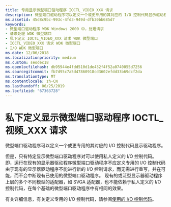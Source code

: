 ```yaml
---
title: 专用显示微型端口驱动程序 IOCTL_VIDEO_XXX 请求
description: 微型端口驱动程序可以定义一个或更专用的其对应的 I/O 控制代码显示驱动程序。
ms.assetid: 45d8c9bc-993c-4fd3-949d-dfb30bb685d7
keywords:
- 微型端口驱动程序 WDK Windows 2000 中，处理请求
- 请求处理 WDK 微型端口
- 私下定义 IOCTL_VIDEO_XXX 请求 WDK 微型端口
- IOCTL_VIDEO_XXX 请求 WDK 微型端口
- I/O WDK 微型端口
ms.date: 12/06/2018
ms.localizationpriority: medium
ms.custom: seodec18
ms.openlocfilehash: db95944e4fdd510d1de432f4f52a0740055d7256
ms.sourcegitcommit: fb7d95c7a5d47860918cd3602efdd33b69dcf2da
ms.translationtype: MT
ms.contentlocale: zh-CN
ms.lasthandoff: 06/25/2019
ms.locfileid: "67363728"
---
```

# <a name="privately-defined-display-miniport-driver-ioctlvideoxxx-requests"></a>私下定义显示微型端口驱动程序 IOCTL\_视频\_XXX 请求

微型端口驱动程序可以定义一个或更专用的其对应的 I/O 控制代码显示驱动程序。

但是，只有特定显示微型端口驱动程序对可以使用私人定义的 I/O 控制代码。 即，运行在现有的显示器驱动程序微型端口驱动程序不应定义专用的 I/O 控制代码由于现有的显示器驱动程序不能进行新的 I/O 控制请求，而无需进行重写，并在可能，而不会中断现有已使用的微型端口驱动程序。 现有的或泛型显示器驱动程序上层的多个不同模型的适配器，如 SVGA 适配器，也不能依赖于私人定义的 I/O 控制代码，在每个基础的微型端口驱动程序中有相同的效果。

有关详细信息，有关定义专用的 I/O 控制代码，请参阅[使用的 I/O 控制代码](https://docs.microsoft.com/windows-hardware/drivers/kernel/using-i-o-control-codes)。

 

 





